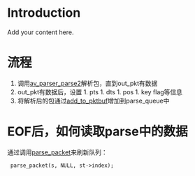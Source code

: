 # Introduction #

Add your content here.


# 流程 #

  1. 调用[av\_parser\_parse2](av_parser_parse2.md)解析包，直到out\_pkt有数据
  1. out\_pkt有数据后，设置
    1. pts
    1. dts
    1. pos
    1. key flag等信息
  1. 将解析后的包通过[add\_to\_pktbuf](add_to_pktbuf.md)增加到parse\_queue中

# EOF后，如何读取parse中的数据 #
通过调用[parse\_packet](parse_packet.md)来刷新队列：
```
 parse_packet(s, NULL, st->index);
```